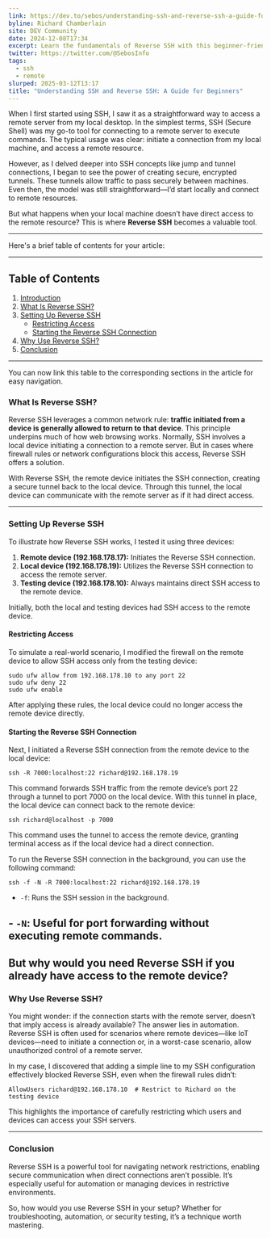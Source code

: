 ```yaml
---
link: https://dev.to/sebos/understanding-ssh-and-reverse-ssh-a-guide-for-beginners-18ch
byline: Richard Chamberlain
site: DEV Community
date: 2024-12-08T17:34
excerpt: Learn the fundamentals of Reverse SSH with this beginner-friendly guide. Discover how to set up Reverse SSH to navigate network restrictions, automate connections, and securely manage remote devices. Explore practical use cases, step-by-step setup instructions, and essential tips for secure configurations.
twitter: https://twitter.com/@SebosInfo
tags:
  - ssh
  - remote
slurped: 2025-03-12T13:17
title: "Understanding SSH and Reverse SSH: A Guide for Beginners"
---
```


When I first started using SSH, I saw it as a straightforward way to access a remote server from my local desktop. In the simplest terms, SSH (Secure Shell) was my go-to tool for connecting to a remote server to execute commands. The typical usage was clear: initiate a connection from my local machine, and access a remote resource.

However, as I delved deeper into SSH concepts like jump and tunnel connections, I began to see the power of creating secure, encrypted tunnels. These tunnels allow traffic to pass securely between machines. Even then, the model was still straightforward—I’d start locally and connect to remote resources.

But what happens when your local machine doesn’t have direct access to the remote resource? This is where **Reverse SSH** becomes a valuable tool.

---

Here's a brief table of contents for your article:

---

## [](https://dev.to/sebos/understanding-ssh-and-reverse-ssh-a-guide-for-beginners-18ch#table-of-contents)Table of Contents

1. [Introduction](https://dev.to/sebos/understanding-ssh-and-reverse-ssh-a-guide-for-beginners-18ch#introduction)
2. [What Is Reverse SSH?](https://dev.to/sebos/understanding-ssh-and-reverse-ssh-a-guide-for-beginners-18ch#what-is-reverse-ssh)
3. [Setting Up Reverse SSH](https://dev.to/sebos/understanding-ssh-and-reverse-ssh-a-guide-for-beginners-18ch#setting-up-reverse-ssh)
    - [Restricting Access](https://dev.to/sebos/understanding-ssh-and-reverse-ssh-a-guide-for-beginners-18ch#restricting-access)
    - [Starting the Reverse SSH Connection](https://dev.to/sebos/understanding-ssh-and-reverse-ssh-a-guide-for-beginners-18ch#starting-the-reverse-ssh-connection)
4. [Why Use Reverse SSH?](https://dev.to/sebos/understanding-ssh-and-reverse-ssh-a-guide-for-beginners-18ch#why-use-reverse-ssh)
5. [Conclusion](https://dev.to/sebos/understanding-ssh-and-reverse-ssh-a-guide-for-beginners-18ch#conclusion)

---

You can now link this table to the corresponding sections in the article for easy navigation.

### [](https://dev.to/sebos/understanding-ssh-and-reverse-ssh-a-guide-for-beginners-18ch#what-is-reverse-ssh)What Is Reverse SSH?

Reverse SSH leverages a common network rule: **traffic initiated from a device is generally allowed to return to that device**. This principle underpins much of how web browsing works. Normally, SSH involves a local device initiating a connection to a remote server. But in cases where firewall rules or network configurations block this access, Reverse SSH offers a solution.

With Reverse SSH, the remote device initiates the SSH connection, creating a secure tunnel back to the local device. Through this tunnel, the local device can communicate with the remote server as if it had direct access.

---

### [](https://dev.to/sebos/understanding-ssh-and-reverse-ssh-a-guide-for-beginners-18ch#setting-up-reverse-ssh)Setting Up Reverse SSH

To illustrate how Reverse SSH works, I tested it using three devices:

1. **Remote device (192.168.178.17):** Initiates the Reverse SSH connection.
2. **Local device (192.168.178.19):** Utilizes the Reverse SSH connection to access the remote server.
3. **Testing device (192.168.178.10):** Always maintains direct SSH access to the remote device.

Initially, both the local and testing devices had SSH access to the remote device.

#### [](https://dev.to/sebos/understanding-ssh-and-reverse-ssh-a-guide-for-beginners-18ch#restricting-access)Restricting Access

To simulate a real-world scenario, I modified the firewall on the remote device to allow SSH access only from the testing device:  

```
sudo ufw allow from 192.168.178.10 to any port 22
sudo ufw deny 22
sudo ufw enable
```

 

After applying these rules, the local device could no longer access the remote device directly.

#### [](https://dev.to/sebos/understanding-ssh-and-reverse-ssh-a-guide-for-beginners-18ch#starting-the-reverse-ssh-connection)Starting the Reverse SSH Connection

Next, I initiated a Reverse SSH connection from the remote device to the local device:  

```
ssh -R 7000:localhost:22 richard@192.168.178.19
```

 

This command forwards SSH traffic from the remote device’s port 22 through a tunnel to port 7000 on the local device. With this tunnel in place, the local device can connect back to the remote device:  

```
ssh richard@localhost -p 7000
```

 

This command uses the tunnel to access the remote device, granting terminal access as if the local device had a direct connection.

To run the Reverse SSH connection in the background, you can use the following command:  

```
ssh -f -N -R 7000:localhost:22 richard@192.168.178.19
```

 

- `-f`: Runs the SSH session in the background.

## [](https://dev.to/sebos/understanding-ssh-and-reverse-ssh-a-guide-for-beginners-18ch#-raw-n-endraw-useful-for-port-forwarding-without-executing-remote-commands)- `-N`: Useful for port forwarding without executing remote commands.

## [](https://dev.to/sebos/understanding-ssh-and-reverse-ssh-a-guide-for-beginners-18ch#but-why-would-you-need-reverse-ssh-if-you-already-have-access-to-the-remote-device)But why would you need Reverse SSH if you already have access to the remote device?

### [](https://dev.to/sebos/understanding-ssh-and-reverse-ssh-a-guide-for-beginners-18ch#why-use-reverse-ssh)Why Use Reverse SSH?

You might wonder: if the connection starts with the remote server, doesn’t that imply access is already available? The answer lies in automation. Reverse SSH is often used for scenarios where remote devices—like IoT devices—need to initiate a connection or, in a worst-case scenario, allow unauthorized control of a remote server.

In my case, I discovered that adding a simple line to my SSH configuration effectively blocked Reverse SSH, even when the firewall rules didn’t:  

```
AllowUsers richard@192.168.178.10  # Restrict to Richard on the testing device
```

 

This highlights the importance of carefully restricting which users and devices can access your SSH servers.

---

### [](https://dev.to/sebos/understanding-ssh-and-reverse-ssh-a-guide-for-beginners-18ch#conclusion)Conclusion

Reverse SSH is a powerful tool for navigating network restrictions, enabling secure communication when direct connections aren’t possible. It’s especially useful for automation or managing devices in restrictive environments.

So, how would you use Reverse SSH in your setup? Whether for troubleshooting, automation, or security testing, it’s a technique worth mastering.